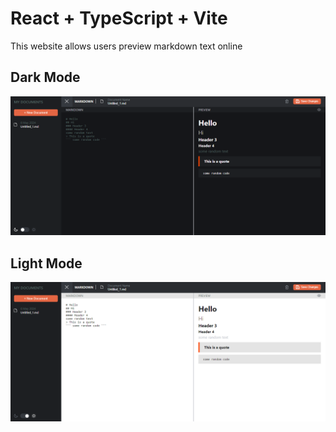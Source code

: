 # React + TypeScript + Vite

This website allows users preview markdown text online

## Dark Mode
![Dark mode](./public/dark.png)

## Light Mode
![Light mode](./public/light.png)

